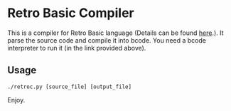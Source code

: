 # Retro Basic Compiler
This is a compiler for Retro Basic language (Details can be found [here](https://www.cp.eng.chula.ac.th/~piak/teaching/prolang/2018/retro-basic.htm).).
It parse the source code and compile it into bcode. You need a bcode interpreter to run it (in the link provided above).

## Usage
```
./retroc.py [source_file] [output_file]
```

Enjoy.
